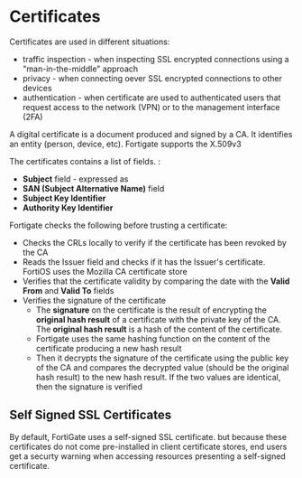 # Certificates

Certificates are used in different situations:

* traffic inspection - when inspecting SSL encrypted connections using a "man-in-the-middle" approach
* privacy - when connecting oever SSL encrypted connections to other devices
* authentication - when certificate are used to authenticated users that request access to the network (VPN) or to the management interface (2FA)

A digital certificate is a document produced and signed by a CA. It identifies an entity (person, device, etc). Fortigate supports the X.509v3&#x20;

The certificates contains a list of fields. :

* **Subject** field - expressed as&#x20;
* **SAN (Subject Alternative Name)** field
* **Subject Key Identifier**
* **Authority Key Identifier**

Fortigate checks the following before trusting a certificate:

* Checks the CRLs locally to verify if the certificate has been revoked by the CA
* Reads the Issuer field and checks if it has the Issuer's certificate. FortiOS uses the Mozilla CA certificate store
* Verifies that the certificate validity by comparing the date with the **Valid From** and **Valid To** fields
* Verifies the signature of the certificate
  * The **signature** on the certificate is the result of encrypting the **original hash result** of a certificate with the private key of the CA. The **original hash result** is a hash of the content of the certificate.
  * Fortigate uses the same hashing function on the content of the certificate producing a new hash result
  * Then it decrypts the signature of the certificate using the public key of the CA and compares the decrypted value (should be the original hash result) to the new hash result. If the two values are identical, then the signature is verified

## Self Signed SSL Certificates

By default, FortiGate uses a self-signed SSL certificate. but because these certificates do not come pre-installed in client certificate stores, end users get a securty warning when accessing resources presenting a self-signed certificate.



